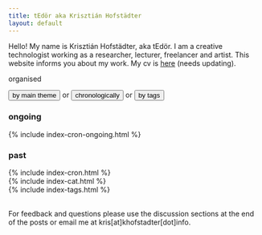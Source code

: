 ```yaml
---
title: tEdör aka Krisztián Hofstädter
layout: default
---
```

Hello! My name is Krisztián Hofstädter, aka tEdör. I am a creative technologist working as a researcher, lecturer, freelancer and artist. This website informs you about my work. My cv is [here](https://khofstadter.info/assets/doc/KHofstader-CV-general-2019.pdf) (needs updating).

<div class="tab">
  organised
  
  <button class="tablinks" onclick="openCity(event, 'categories')" id="defaultOpen" >by main theme</button>
  or 
  <button class="tablinks" onclick="openCity(event, 'time')">chronologically</button> or 
  <button class="tablinks" onclick="openCity(event, 'tags')">by tags</button>
  
</div>

<div id="time" class="tabcontent">
  <h3>ongoing</h3>
  {% include index-cron-ongoing.html %}
  <h3>past</h3>
  {% include index-cron.html %}
</div>

<div id="categories" class="tabcontent">
  {% include index-cat.html %}
</div>

<div id="tags" class="tabcontent">
  {% include index-tags.html %}
</div>

<br>

For feedback and questions please use the discussion sections at the end of the posts or email me at kris[at]khofstadter[dot]info.

<br>

<script>
function openCity(evt, cityName) {
    var i, tabcontent, tablinks;
    tabcontent = document.getElementsByClassName("tabcontent");
    for (i = 0; i < tabcontent.length; i++) {
        tabcontent[i].style.display = "none";
    }
    tablinks = document.getElementsByClassName("tablinks");
    for (i = 0; i < tablinks.length; i++) {
        tablinks[i].className = tablinks[i].className.replace(" active", "");
    }
    document.getElementById(cityName).style.display = "block";
    evt.currentTarget.className += " active";
}

// Get the element with id="defaultOpen" and click on it
document.getElementById("defaultOpen").click();
</script>
